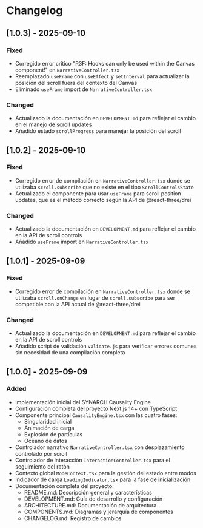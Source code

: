 # Changelog

## [1.0.3] - 2025-09-10

### Fixed
- Corregido error crítico "R3F: Hooks can only be used within the Canvas component!" en `NarrativeController.tsx`
- Reemplazado `useFrame` con `useEffect` y `setInterval` para actualizar la posición del scroll fuera del contexto del Canvas
- Eliminado `useFrame` import de `NarrativeController.tsx`

### Changed
- Actualizado la documentación en `DEVELOPMENT.md` para reflejar el cambio en el manejo de scroll updates
- Añadido estado `scrollProgress` para manejar la posición del scroll

## [1.0.2] - 2025-09-10

### Fixed
- Corregido error de compilación en `NarrativeController.tsx` donde se utilizaba `scroll.subscribe` que no existe en el tipo `ScrollControlsState`
- Actualizado el componente para usar `useFrame` para scroll position updates, que es el método correcto según la API de @react-three/drei

### Changed
- Actualizado la documentación en `DEVELOPMENT.md` para reflejar el cambio en la API de scroll controls
- Añadido `useFrame` import en `NarrativeController.tsx`

## [1.0.1] - 2025-09-09

### Fixed
- Corregido error de compilación en `NarrativeController.tsx` donde se utilizaba `scroll.onChange` en lugar de `scroll.subscribe` para ser compatible con la API actual de @react-three/drei

### Changed
- Actualizado la documentación en `DEVELOPMENT.md` para reflejar el cambio en la API de scroll controls
- Añadido script de validación `validate.js` para verificar errores comunes sin necesidad de una compilación completa

## [1.0.0] - 2025-09-09

### Added
- Implementación inicial del SYNARCH Causality Engine
- Configuración completa del proyecto Next.js 14+ con TypeScript
- Componente principal `CausalityEngine.tsx` con las cuatro fases:
  - Singularidad inicial
  - Animación de carga
  - Explosión de partículas
  - Océano de datos
- Controlador narrativo `NarrativeController.tsx` con desplazamiento controlado por scroll
- Controlador de interacción `InteractionController.tsx` para el seguimiento del ratón
- Contexto global `ModeContext.tsx` para la gestión del estado entre modos
- Indicador de carga `LoadingIndicator.tsx` para la fase de inicialización
- Documentación completa del proyecto:
  - README.md: Descripción general y características
  - DEVELOPMENT.md: Guía de desarrollo y configuración
  - ARCHITECTURE.md: Documentación de arquitectura
  - COMPONENTS.md: Diagramas y jerarquía de componentes
  - CHANGELOG.md: Registro de cambios